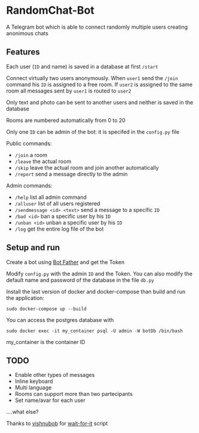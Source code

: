 # RandomChat-Bot
A Telegram bot which is able to connect randomly multiple users creating anonimous chats

## Features
Each user (`ID` and name) is saved in a database at first `/start`

Connect virtually two users anonymously. When `user1` send the `/join` command his `ID` is assigned to a free room. If `user2` is assigned to the same room all messages sent by `user1` is routed to `user2`

Only text and photo can be sent to another users and neither is saved in the database

Rooms are numbered automatically from 0 to 20

Only one `ID` can be admin of the bot: it is specifed in the `config.py` file

Public commands:

- `/join` a room
- `/leave` the actual room
- `/skip` leave the actual room and join another automatically
- `/report` send a message directly to the admin 

Admin commands:
- `/help` list all admin command
- `/alluser` list of all users registered
- `/sendmessage <id> <text>` send a message to a specific `ID`
- `/bad <id>` ban a specific user by his `ID`
- `/unban <id>` unban a specific user by his `ID`
- `/log` get the entire log file of the bot

## Setup and run
Create a bot using [Bot Father](https://telegram.me/BotFather) and get the Token

Modify `config.py` with the admin `ID` and the Token. You can also modify the default name and password of the database in the file `db.py`

Install the last version of docker and docker-compose than build and run the application:

`sudo docker-compose up --build`

You can access the postgres database with

`sudo docker exec -it my_container psql -U admin -W botDb /bin/bash`

my_container is the container ID

## TODO

- Enable other types of messages
- Inline keyboard
- Multi language
- Rooms can support more than two partecipants
- Set name/avar for each user

....what else?


Thanks to [vishnubob](https://github.com/vishnubob) for [wait-for-it](https://github.com/vishnubob/wait-for-it) script






